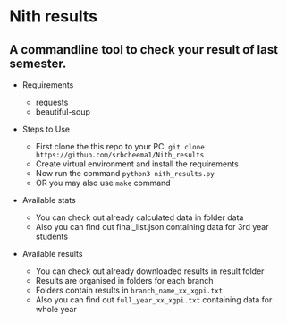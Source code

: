 # Nith results

## A commandline tool to check your result of last semester.

 * Requirements

   * requests
   * beautiful-soup


 * Steps to Use

   * First clone the this repo to your PC. `git clone https://github.com/srbcheema1/Nith_results`
   * Create virtual environment and install the requirements
   * Now run the command `python3 nith_results.py`
   * OR you may also use `make` command


 * Available stats

   * You can check out already calculated data in folder data
   * Also you can find out final_list.json containing data for 3rd year students


 * Available results

   * You can check out already downloaded results in result folder
   * Results are organised in folders for each branch
   * Folders contain results in `branch_name_xx_xgpi.txt`
   * Also you can find out `full_year_xx_xgpi.txt` containing data for whole year
